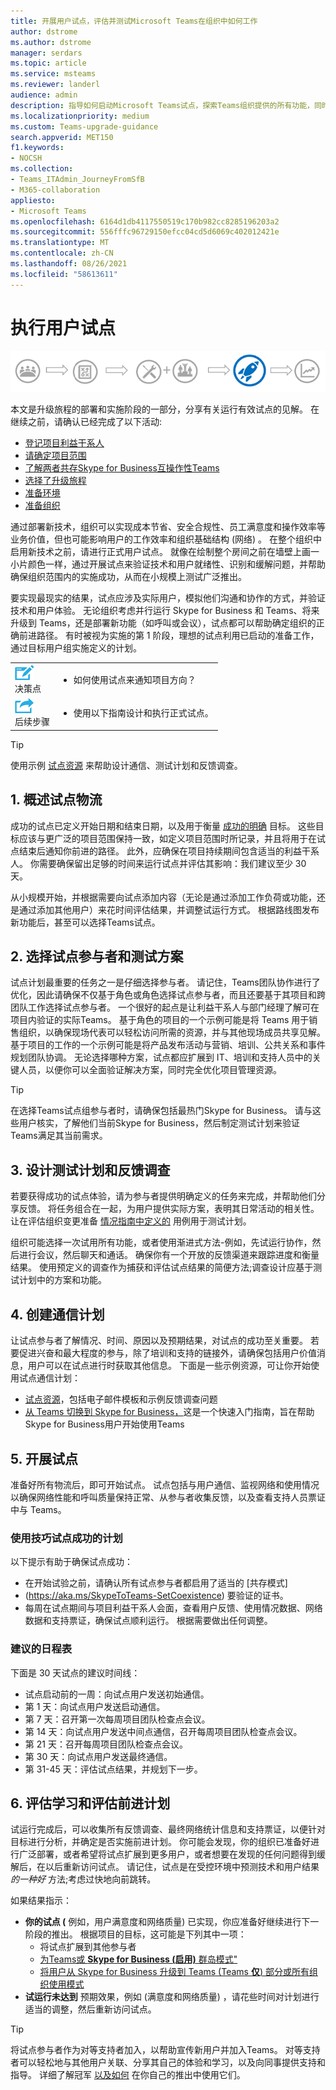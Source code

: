 ```yaml
---
title: 开展用户试点，评估并测试Microsoft Teams在组织中如何工作
author: dstrome
ms.author: dstrome
manager: serdars
ms.topic: article
ms.service: msteams
ms.reviewer: landerl
audience: admin
description: 指导如何启动Microsoft Teams试点，探索Teams组织提供的所有功能，同时继续使用Skype for Business
ms.localizationpriority: medium
ms.custom: Teams-upgrade-guidance
search.appverid: MET150
f1.keywords:
- NOCSH
ms.collection:
- Teams_ITAdmin_JourneyFromSfB
- M365-collaboration
appliesto:
- Microsoft Teams
ms.openlocfilehash: 6164d1db4117550519c170b982cc8285196203a2
ms.sourcegitcommit: 556fffc96729150efcc04cd5d6069c402012421e
ms.translationtype: MT
ms.contentlocale: zh-CN
ms.lasthandoff: 08/26/2021
ms.locfileid: "58613611"
---
```

# <a name="conduct-a-user-pilot"></a>执行用户试点

![升级过程图，突出显示"部署和实现"](media/upgrade-banner-deployment.png "升级旅程的阶段，着重强调部署和实施阶段")

本文是升级旅程的部署和实施阶段的一部分，分享有关运行有效试点的见解。 在继续之前，请确认已经完成了以下活动:

- [登记项目利益干系人](upgrade-enlist-stakeholders.md)
- [请确定项目范围](./upgrade-define-project-scope.md)
- [了解两者共存Skype for Business互操作性Teams](./teams-and-skypeforbusiness-coexistence-and-interoperability.md)
- [选择了升级旅程](upgrade-and-coexistence-of-skypeforbusiness-and-teams.md)
- [准备环境](./upgrade-prepare-environment.md)
- [准备组织](./upgrade-prepare-organization.md)

通过部署新技术，组织可以实现成本节省、安全合规性、员工满意度和操作效率等业务价值，但也可能影响用户的工作效率和组织基础结构 (网络) 。 在整个组织中启用新技术之前，请进行正式用户试点。 就像在绘制整个房间之前在墙壁上画一小片颜色一样，通过开展试点来验证技术和用户就绪性、识别和缓解问题，并帮助确保组织范围内的实施成功，从而在小规模上测试广泛推出。

要实现最现实的结果，试点应涉及实际用户，模拟他们沟通和协作的方式，并验证技术和用户体验。 无论组织考虑并行运行 Skype for Business 和 Teams、将来升级到 Teams，还是部署新功能（如呼叫或会议），试点都可以帮助确定组织的正确前进路径。 有时被视为实施的第 1 阶段，理想的试点利用已启动的准备工作，通过目标用户组实施定义的计划。

| | |
|---|---|
| ![描述决策点的图标](media/audio_conferencing_image7.png) <br/>决策点|<ul><li>如何使用试点来通知项目方向？</li></ul> |
| ![描述后续步骤的图标](media/audio_conferencing_image9.png)<br/>后续步骤|<ul><li>使用以下指南设计和执行正式试点。</li></ul>|

> [!Tip]
> 使用示例 [试点资源](https://aka.ms/UpgradeSuccessKit) 来帮助设计通信、测试计划和反馈调查。

## <a name="1-outline-pilot-logistics"></a>1. 概述试点物流

成功的试点已定义开始日期和结束日期，以及用于衡量 [成功的明确](upgrade-define-project-scope.md#project-goals) 目标。 这些目标应该与更广泛的项目范围保持一致，如定义项目范围时所记录，[](upgrade-define-project-scope.md)并且将用于在试点结束后通知你前进的路径。 此外，应确保在项目持续期间包含适当的利益干系人。 你需要确保留出足够的时间来运行试点并评估其影响：我们建议至少 30 天。

从小规模开始，并根据需要向试点添加内容（无论是通过添加工作负荷或功能，还是通过添加其他用户）来花时间评估结果，并调整试运行方式。 根据路线图发布新功能后，甚至可以选择Teams试点。

## <a name="2-select-your-pilot-participants-and-test-scenarios"></a>2. 选择试点参与者和测试方案

试点计划最重要的任务之一是仔细选择参与者。 请记住，Teams团队协作进行了优化，因此请确保不仅基于角色或角色选择试点参与者，而且还要基于其项目和跨团队工作选择试点参与者。 一个很好的起点是让利益干系人与部门经理了解可在项目内验证的实际Teams。 基于角色的项目的一个示例可能是将 Teams 用于销售组织，以确保现场代表可以轻松访问所需的资源，并与其他现场成员共享见解。 基于项目的工作的一个示例可能是将产品发布活动与营销、培训、公共关系和事件规划团队协调。 无论选择哪种方案，试点都应扩展到 IT、培训和支持人员中的关键人员，以便你可以全面验证解决方案，同时完全优化项目管理资源。

> [!Tip]
> 在选择Teams试点组参与者时，请确保包括最热门Skype for Business。 请与这些用户核实，了解他们当前Skype for Business，然后制定测试计划来验证Teams满足其当前需求。

## <a name="3-design-your-test-plan-and-feedback-survey"></a>3. 设计测试计划和反馈调查

若要获得成功的试点体验，请为参与者提供明确定义的任务来完成，并帮助他们分享反馈。 将任务组合在一起，为用户提供实际方案，表明其日常活动的相关性。 让在评估组织变更准备 [情况指南中定义的](./upgrade-org-change-readiness.md) 用例用于测试计划。

组织可能选择一次试用所有功能，或者使用渐进式方法-例如，先试运行协作，然后进行会议，然后聊天和通话。 确保你有一个开放的反馈渠道来跟踪进度和衡量结果。 使用预定义的调查作为捕获和评估试点结果的简便方法;调查设计应基于测试计划中的方案和功能。

## <a name="4-create-your-communications-plan"></a>4. 创建通信计划

让试点参与者了解情况、时间、原因以及预期结果，对试点的成功至关重要。 若要促进兴奋和最大程度的参与，除了培训和支持的链接外，请确保包括用户价值消息，用户可以在试点进行时获取其他信息。 下面是一些示例资源，可让你开始使用试点通信计划：

- [试点资源](https://aka.ms/UpgradeSuccessKit)，包括电子邮件模板和示例反馈调查问题
- [从 Teams 切换到 Skype for Business，](https://support.office.com/article/Switch-to-Teams-from-Skype-for-Business-6295a0ae-4e8e-4bba-a100-64cc951cc964)这是一个快速入门指南，旨在帮助Skype for Business用户开始使用Teams

## <a name="5-conduct-your-pilot"></a>5. 开展试点

准备好所有物流后，即可开始试点。 试点包括与用户通信、监视网络和使用情况以确保网络性能和呼叫质量保持正常、从参与者收集反馈，以及查看支持人员票证中与 Teams。

### <a name="tips-for-pilot-success"></a>使用技巧试点成功的计划

以下提示有助于确保试点成功：

- 在开始试验之前，请确认所有试点参与者都启用了适当的 [共存模式]
-  (https://aka.ms/SkypeToTeams-SetCoexistence) 要验证的证书。
- 每周在试点期间与项目利益干系人会面，查看用户反馈、使用情况数据、网络数据和支持票证，确保试点顺利运行。 根据需要做出任何调整。

### <a name="suggested-timeline"></a>建议的日程表

下面是 30 天试点的建议时间线：

- 试点启动前的一周：向试点用户发送初始通信。
- 第 1 天：向试点用户发送启动通信。
- 第 7 天：召开第一次每周项目团队检查点会议。
- 第 14 天：向试点用户发送中间点通信，召开每周项目团队检查点会议。
- 第 21 天：召开每周项目团队检查点会议。
- 第 30 天：向试点用户发送最终通信。
- 第 31-45 天：评估试点结果，并规划下一步。

## <a name="6-assess-learnings-and-evaluate-your-go-forward-plan"></a>6. 评估学习和评估前进计划

试运行完成后，可以收集所有反馈调查、最终网络统计信息和支持票证，以便针对目标进行分析，并确定是否实施前进计划。 你可能会发现，你的组织已准备好进行广泛部署，或者希望将试点扩展到更多用户，或者想要在发现的任何问题得到缓解后，在以后重新访问试点。 请记住，试点是在受控环境中预测技术和用户结果 _的一种好_ 方法;考虑过快地向前跳转。

如果结果指示：

- **你的试点 (** 例如，用户满意度和网络质量) 已实现，你应准备好继续进行下一阶段的推出。 根据项目的目标，这可能是下列其中一项：
  - 将试点扩展到其他参与者
  - [为Teams或 **Skype for Business (启用)** 群岛模式"](./setting-your-coexistence-and-upgrade-settings.md)
  - [将用户从 Skype for Business 升级到 Teams (Teams **仅**) 部分或所有组织使用模式](./setting-your-coexistence-and-upgrade-settings.md)
- **试运行未达到** 预期效果，例如 (满意度和网络质量) ，请花些时间对计划进行适当的调整，然后重新访问试点。

> [!Tip]
> 将试点参与者作为对等支持者加入，以帮助宣传新用户并加入Teams。 对等支持者可以轻松地与其他用户关联、分享其自己的体验和学习，以及向同事提供支持和指导。 详细了解冠军 [以及如何](https://go.microsoft.com/fwlink/?linkid=859068) 在你自己的推出中使用它们。